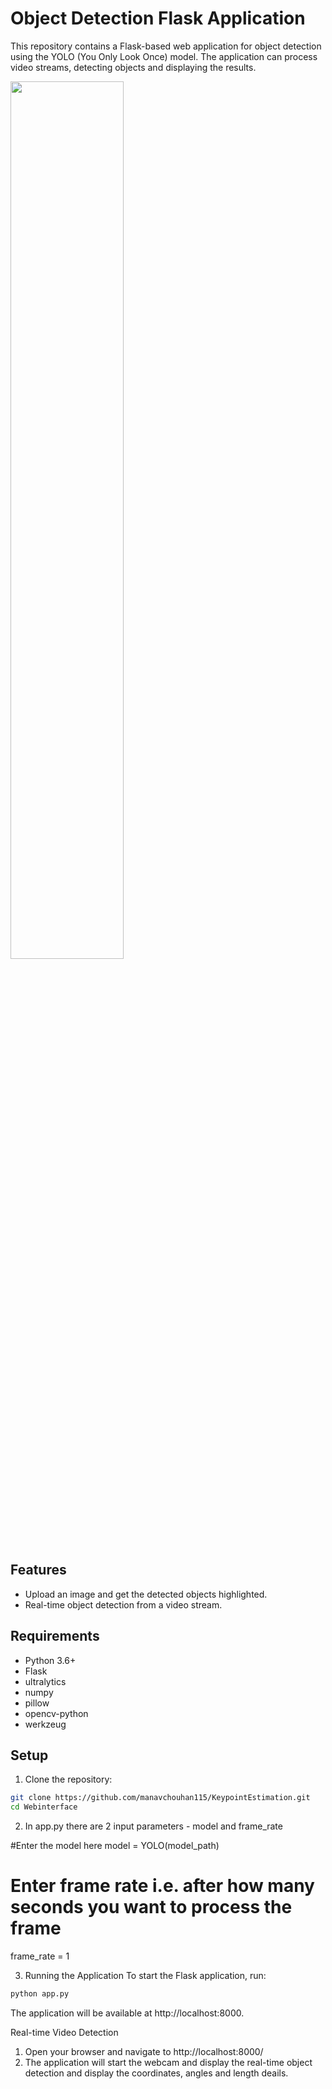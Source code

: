# Object Detection Flask Application

This repository contains a Flask-based web application for object detection using the YOLO (You Only Look Once) model. The application can process  video streams, detecting objects and displaying the results.

<div>
    <img src="./img1.jpg" width="60%" hight="50%">
</div>

## Features

- Upload an image and get the detected objects highlighted.
- Real-time object detection from a video stream.

## Requirements

- Python 3.6+
- Flask
- ultralytics
- numpy
- pillow
- opencv-python
- werkzeug

## Setup

1. Clone the repository:

```bash
git clone https://github.com/manavchouhan115/KeypointEstimation.git
cd Webinterface
```

2. In app.py there are 2 input parameters - model and frame_rate

#Enter the model here
model = YOLO(model_path) 
# Enter frame rate i.e. after how many seconds you want to process the frame 
frame_rate = 1 


3. Running the Application
To start the Flask application, run:
```bash
python app.py
```
The application will be available at http://localhost:8000.


Real-time Video Detection
1. Open your browser and navigate to http://localhost:8000/
2. The application will start the webcam and display the real-time object detection and display the coordinates, angles and length deails.
